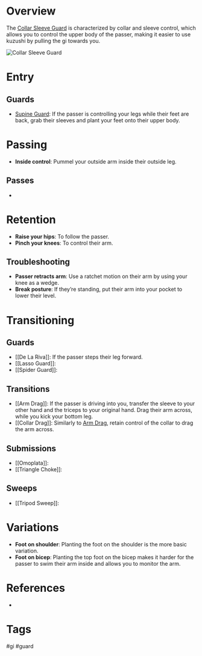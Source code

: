 # Overview
The <u>Collar Sleeve Guard</u> is characterized by collar and sleeve control, which allows you to control the upper body of the passer, making it easier to use kuzushi by pulling the gi towards you.

![Collar Sleeve Guard](https://sf.ezoiccdn.com/ezoimgfmt/grapplinginsider.com/wp-content/uploads/2020/07/collar_sleeve_Lachlan-595xh.png?ezimgfmt=ng:webp/ngcb2)
# Entry
## Guards
- [Supine Guard](obsidian://open?vault=Obsidian-BJJ-Notes&file=Guards%2FSupine%20Guard): If the passer is controlling your legs while their feet are back, grab their sleeves and plant your feet onto their upper body.
# Passing
- **Inside control**: Pummel your outside arm inside their outside leg.
## Passes
- 
# Retention
- **Raise your hips**: To follow the passer.
- **Pinch your knees**: To control their arm.
## Troubleshooting
- **Passer retracts arm**: Use a ratchet motion on their arm by using your knee as a wedge.
- **Break posture**: If they’re standing, put their arm into your pocket to lower their level.
# Transitioning
## Guards
- [[De La Riva]]: If the passer steps their leg forward.
- [[Lasso Guard]]:
- [[Spider Guard]]:
## Transitions
- [[Arm Drag]]: If the passer is driving into you, transfer the sleeve to your other hand and the triceps to your original hand. Drag their arm across, while you kick your bottom leg.
- [[Collar Drag]]: Similarly to [Arm Drag](obsidian://open?vault=Obsidian-BJJ-Notes&file=Transitions%2FArm%20Drag), retain control of the collar to drag the arm across. 
## Submissions
- [[Omoplata]]:
- [[Triangle Choke]]:
## Sweeps
 - [[Tripod Sweep]]:
# Variations
- **Foot on shoulder**: Planting the foot on the shoulder is the more basic variation.
- **Foot on bicep**: Planting the top foot on the bicep makes it harder for the passer to swim their arm inside and allows you to monitor the arm.
# References
- 
# Tags
#gi #guard 